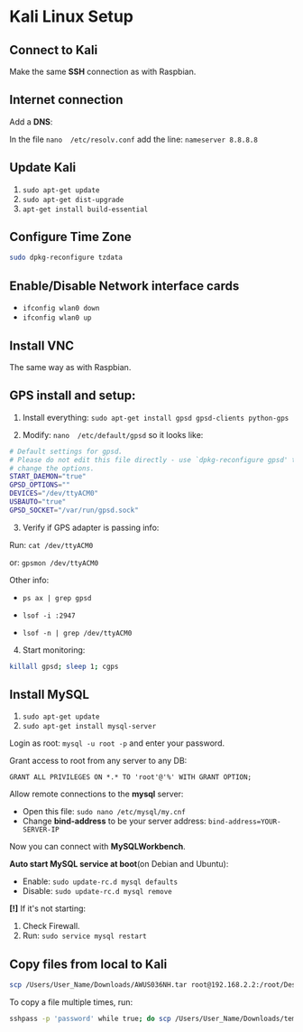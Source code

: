 # Kali Linux Setup

## Connect to Kali

Make the same **SSH** connection as with Raspbian.

## Internet connection

Add a **DNS**:

In the file `nano  /etc/resolv.conf` add the line: `nameserver 8.8.8.8`

## Update Kali

1. `sudo apt-get update`
2. `sudo apt-get dist-upgrade`
3. `apt-get install build-essential`

## Configure Time Zone

```bash
sudo dpkg-reconfigure tzdata
```

## Enable/Disable Network interface cards
- `ifconfig wlan0 down`
- `ifconfig wlan0 up`

## Install VNC
The same way as with Raspbian.

## GPS install and setup:
1. Install everything: `sudo apt-get install gpsd gpsd-clients python-gps`

2. Modify: `nano  /etc/default/gpsd` so it looks like: 

```bash
# Default settings for gpsd.
# Please do not edit this file directly - use `dpkg-reconfigure gpsd' to
# change the options.
START_DAEMON="true"
GPSD_OPTIONS=""
DEVICES="/dev/ttyACM0"
USBAUTO="true"
GPSD_SOCKET="/var/run/gpsd.sock"
```

3. Verify if GPS adapter is passing info:

  Run: `cat /dev/ttyACM0`

  or: `gpsmon /dev/ttyACM0`

Other info:

- `ps ax | grep gpsd`

- `lsof -i :2947`

- `lsof -n | grep /dev/ttyACM0`

4. Start monitoring:

```bash
killall gpsd; sleep 1; cgps
```

## Install MySQL

1. `sudo apt-get update`
2. `sudo apt-get install mysql-server`

Login as root: `mysql -u root -p` and enter your password.

Grant access to root from any server to any DB: 

  `GRANT ALL PRIVILEGES ON *.* TO 'root'@'%' WITH GRANT OPTION;`
  
Allow remote connections to the **mysql** server:
  - Open this file: `sudo nano /etc/mysql/my.cnf`
  - Change **bind-address** to be your server address: `bind-address=YOUR-SERVER-IP`

Now you can connect with **MySQLWorkbench**.

**Auto start MySQL service at boot**(on Debian and Ubuntu):

- Enable: `sudo update-rc.d mysql defaults`
- Disable: `sudo update-rc.d mysql remove`

**[!]** If it's not starting:

1. Check Firewall.
2. Run: `sudo service mysql restart`


## Copy files from local to Kali

```bash
scp /Users/User_Name/Downloads/AWUS036NH.tar root@192.168.2.2:/root/Desktop
```

To copy a file multiple times, run:

```bash
sshpass -p 'password' while true; do scp /Users/User_Name/Downloads/tempToPi.py pi@192.168.2.2:/home/pi/Downloads/temp; sleep 5; done
```
